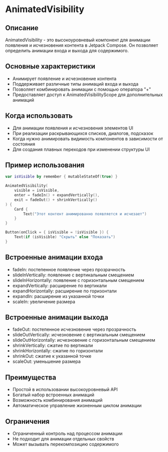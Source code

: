 # AnimatedVisibility

## Описание
AnimatedVisibility - это высокоуровневый компонент для анимации появления и исчезновения контента в Jetpack Compose. Он позволяет определить анимации входа и выхода для содержимого.

## Основные характеристики
- Анимирует появление и исчезновение контента
- Поддерживает различные типы анимаций входа и выхода
- Позволяет комбинировать анимации с помощью оператора "+"
- Предоставляет доступ к AnimatedVisibilityScope для дополнительных анимаций

## Когда использовать
- Для анимации появления и исчезновения элементов UI
- При реализации раскрывающихся списков, диалогов, подсказок
- Когда нужно анимировать видимость компонентов в зависимости от состояния
- Для создания плавных переходов при изменении структуры UI

## Пример использования
```kotlin
var isVisible by remember { mutableStateOf(true) }

AnimatedVisibility(
    visible = isVisible,
    enter = fadeIn() + expandVertically(),
    exit = fadeOut() + shrinkVertically()
) {
    Card {
        Text("Этот контент анимированно появляется и исчезает")
    }
}

Button(onClick = { isVisible = !isVisible }) {
    Text(if (isVisible) "Скрыть" else "Показать")
}
```

## Встроенные анимации входа
- fadeIn: постепенное появление через прозрачность
- slideInVertically: появление с вертикальным смещением
- slideInHorizontally: появление с горизонтальным смещением
- expandVertically: расширение по вертикали
- expandHorizontally: расширение по горизонтали
- expandIn: расширение из указанной точки
- scaleIn: увеличение размера

## Встроенные анимации выхода
- fadeOut: постепенное исчезновение через прозрачность
- slideOutVertically: исчезновение с вертикальным смещением
- slideOutHorizontally: исчезновение с горизонтальным смещением
- shrinkVertically: сжатие по вертикали
- shrinkHorizontally: сжатие по горизонтали
- shrinkOut: сжатие к указанной точке
- scaleOut: уменьшение размера

## Преимущества
- Простой в использовании высокоуровневый API
- Богатый набор встроенных анимаций
- Возможность комбинирования анимаций
- Автоматическое управление жизненным циклом анимации

## Ограничения
- Ограниченный контроль над процессом анимации
- Не подходит для анимации отдельных свойств
- Может вызывать перекомпозицию содержимого 